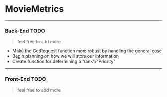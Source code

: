 # MovieMetrics
---
###  Back-End TODO
> feel free to add more
- Make the GetRequest function more robust by handling the general case
- Begin planning on how we will store our information
- Create function for determining a "rank"/"Priority" 
---
###  Front-End TODO
> feel free to add more
